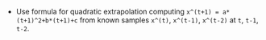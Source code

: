 - Use formula for quadratic extrapolation computing `x^(t+1) = a*(t+1)^2+b*(t+1)+c` from known samples `x^(t)`, `x^(t-1)`, `x^(t-2)` at `t`, `t-1`, `t-2`.
